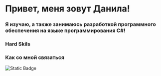 <h1>Привет, меня зовут Данила!</h1>


<h3>Я изучаю, а также занимаюсь разработкой программного обеспечения на языке программирования C#!</h2>


<h3>Hard Skils</h3>


<h3>Как со мной связаться</h3>
<href src="https://t.me/b0ndisss"><img alt="Static Badge" src="https://img.shields.io/badge/telegram-0090ff?style=for-the-badge&logoColor=telegram&link=https%3A%2F%2Ft.me%2Fb0ndisss"></href>
